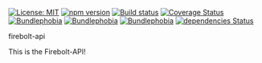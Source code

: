 [![License: MIT](https://img.shields.io/github/license/NilsBaumgartner1994/firebolt-api)](https://github.com/NilsBaumgartner1994/firebolt-api)
[![npm version](https://badge.fury.io/js/firebolt-api.svg)](https://badge.fury.io/js/firebolt-api)
[![Build status](https://travis-ci.com/NilsBaumgartner1994/firebolt-api.svg?branch=main)](https://travis-ci.com/NilsBaumgartner1994/firebolt-api)
[![Coverage Status](https://coveralls.io/repos/github/NilsBaumgartner1994/firebolt-api/badge.svg?branch=main)](https://coveralls.io/github/NilsBaumgartner1994/firebolt-api?branch=main)
[![Bundlephobia](https://badgen.net/npm/dw/firebolt-api)](https://www.npmjs.com/package/firebolt-api)
[![Bundlephobia](https://badgen.net/npm/dt/firebolt-api)](https://www.npmjs.com/package/firebolt-api)
[![Bundlephobia](https://badgen.net/bundlephobia/minzip/firebolt-api)](https://bundlephobia.com/result?p=firebolt-api)
[![dependencies Status](https://david-dm.org/NilsBaumgartner1994/firebolt-api/status.svg)](https://david-dm.org/NilsBaumgartner1994/firebolt-apig)

firebolt-api

This is the Firebolt-API!